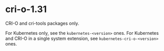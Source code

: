 # cri-o-1.31

CRI-O and cri-tools packages only.

For Kubernetes only, see the `kubernetes-<version>` ones.
For Kubernetes and CRI-O in a single system extension, see `kubernetes-cri-o-<version>` ones.
